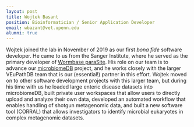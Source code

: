 ```yaml
---
layout: post
title: Wojtek Basant
position: Bioinformatician / Senior Application Developer
email: wbazant@vet.upenn.edu
alumni: true
---
```


Wojtek joined the lab in November of 2019 as our first *bona fide* software developer.  He came to us from the Sanger Institute, where he served as the primary developer of [Wormbase paraSite](https://parasite.wormbase.org/index.html).  His role on our team is to advance our [microbiomeDB](http://microbiomedb.org/) project, and he works closely with the larger VEuPathDB team that is our (essential!) partner in this effort.  Wojtek moved on to other software development projects with this larger team, but during his time with us he loaded large enteric disease datasets into microbiomeDB, built private user workspaces that allow users to directly upload and analyze their own data, developed an automated workflow that enables handling of shotgun metagenomic data, and built a new software tool (CORRAL) that allows investigators to identify microbial eukaryotes in complex metagenomic datasets.
